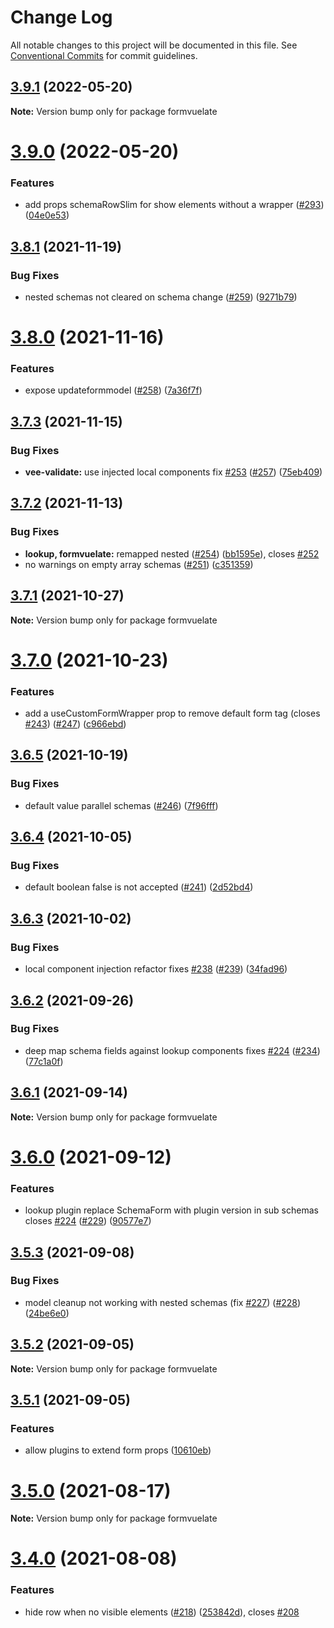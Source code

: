 # Change Log

All notable changes to this project will be documented in this file.
See [Conventional Commits](https://conventionalcommits.org) for commit guidelines.

## [3.9.1](https://github.com/formvuelate/formvuelate/compare/v3.9.0...v3.9.1) (2022-05-20)

**Note:** Version bump only for package formvuelate





# [3.9.0](https://github.com/formvuelate/formvuelate/compare/v3.8.1...v3.9.0) (2022-05-20)


### Features

* add props schemaRowSlim for show elements without a wrapper ([#293](https://github.com/formvuelate/formvuelate/issues/293)) ([04e0e53](https://github.com/formvuelate/formvuelate/commit/04e0e532c9f9e65d3b2f8480a70d3f591572b049))





## [3.8.1](https://github.com/formvuelate/formvuelate/compare/v3.8.0...v3.8.1) (2021-11-19)


### Bug Fixes

* nested schemas not cleared on schema change ([#259](https://github.com/formvuelate/formvuelate/issues/259)) ([9271b79](https://github.com/formvuelate/formvuelate/commit/9271b7935d43080c211d0a6e149b8f2ee6f95580))





# [3.8.0](https://github.com/formvuelate/formvuelate/compare/v3.7.3...v3.8.0) (2021-11-16)


### Features

* expose updateformmodel ([#258](https://github.com/formvuelate/formvuelate/issues/258)) ([7a36f7f](https://github.com/formvuelate/formvuelate/commit/7a36f7f5b7c69bbcaa89efb0c1c2a685f0788c55))





## [3.7.3](https://github.com/formvuelate/formvuelate/compare/v3.7.2...v3.7.3) (2021-11-15)


### Bug Fixes

* **vee-validate:** use injected local components fix [#253](https://github.com/formvuelate/formvuelate/issues/253) ([#257](https://github.com/formvuelate/formvuelate/issues/257)) ([75eb409](https://github.com/formvuelate/formvuelate/commit/75eb4091cfffc611f5cd5eaed70334939571e66f))





## [3.7.2](https://github.com/formvuelate/formvuelate/compare/v3.7.1...v3.7.2) (2021-11-13)


### Bug Fixes

* **lookup, formvuelate:** remapped nested ([#254](https://github.com/formvuelate/formvuelate/issues/254)) ([bb1595e](https://github.com/formvuelate/formvuelate/commit/bb1595e1e6d5bc18bd1c10cdff13daae6da14d5e)), closes [#252](https://github.com/formvuelate/formvuelate/issues/252)
* no warnings on empty array schemas ([#251](https://github.com/formvuelate/formvuelate/issues/251)) ([c351359](https://github.com/formvuelate/formvuelate/commit/c351359a47f2681c9cff202a83d84e0e410d7f67))





## [3.7.1](https://github.com/formvuelate/formvuelate/compare/v3.7.0...v3.7.1) (2021-10-27)

**Note:** Version bump only for package formvuelate





# [3.7.0](https://github.com/formvuelate/formvuelate/compare/v3.6.5...v3.7.0) (2021-10-23)


### Features

* add a useCustomFormWrapper prop to remove default form tag (closes [#243](https://github.com/formvuelate/formvuelate/issues/243)) ([#247](https://github.com/formvuelate/formvuelate/issues/247)) ([c966ebd](https://github.com/formvuelate/formvuelate/commit/c966ebd9c6050e88eb224e003faa66e24f4fe218))





## [3.6.5](https://github.com/formvuelate/formvuelate/compare/v3.6.4...v3.6.5) (2021-10-19)


### Bug Fixes

* default value parallel schemas ([#246](https://github.com/formvuelate/formvuelate/issues/246)) ([7f96fff](https://github.com/formvuelate/formvuelate/commit/7f96fff4bceb557047ed64f086f6e0499676ac4c))





## [3.6.4](https://github.com/formvuelate/formvuelate/compare/v3.6.3...v3.6.4) (2021-10-05)


### Bug Fixes

* default boolean false is not accepted ([#241](https://github.com/formvuelate/formvuelate/issues/241)) ([2d52bd4](https://github.com/formvuelate/formvuelate/commit/2d52bd4f3fb3810f8e4f05f460c0591afc1490a7))





## [3.6.3](https://github.com/formvuelate/formvuelate/compare/v3.6.2...v3.6.3) (2021-10-02)


### Bug Fixes

* local component injection refactor fixes [#238](https://github.com/formvuelate/formvuelate/issues/238) ([#239](https://github.com/formvuelate/formvuelate/issues/239)) ([34fad96](https://github.com/formvuelate/formvuelate/commit/34fad96569a99e109680828934ce8d51624dd6ec))





## [3.6.2](https://github.com/formvuelate/formvuelate/compare/v3.6.1...v3.6.2) (2021-09-26)


### Bug Fixes

* deep map schema fields against lookup components fixes [#224](https://github.com/formvuelate/formvuelate/issues/224) ([#234](https://github.com/formvuelate/formvuelate/issues/234)) ([77c1a0f](https://github.com/formvuelate/formvuelate/commit/77c1a0f0e86b2b0ce48886cef4ce5f920dd34ba2))





## [3.6.1](https://github.com/formvuelate/formvuelate/compare/v3.6.0...v3.6.1) (2021-09-14)

**Note:** Version bump only for package formvuelate





# [3.6.0](https://github.com/formvuelate/formvuelate/compare/v3.5.3...v3.6.0) (2021-09-12)


### Features

* lookup plugin replace SchemaForm with plugin version in sub schemas closes [#224](https://github.com/formvuelate/formvuelate/issues/224) ([#229](https://github.com/formvuelate/formvuelate/issues/229)) ([90577e7](https://github.com/formvuelate/formvuelate/commit/90577e7662f211d69cc6c3126142f154c3d9be12))





## [3.5.3](https://github.com/formvuelate/formvuelate/compare/v3.5.2...v3.5.3) (2021-09-08)


### Bug Fixes

* model cleanup not working with nested schemas (fix [#227](https://github.com/formvuelate/formvuelate/issues/227)) ([#228](https://github.com/formvuelate/formvuelate/issues/228)) ([24be6e0](https://github.com/formvuelate/formvuelate/commit/24be6e0bd09b3a946f02f4e69a5cb3679342832d))





## [3.5.2](https://github.com/formvuelate/formvuelate/compare/v3.5.1...v3.5.2) (2021-09-05)

**Note:** Version bump only for package formvuelate





## [3.5.1](https://github.com/formvuelate/formvuelate/compare/v3.5.0...v3.5.1) (2021-09-05)


### Features

* allow plugins to extend form props ([10610eb](https://github.com/formvuelate/formvuelate/commit/10610ebcfc2806df2e310c048ea503424a343985))





# [3.5.0](https://github.com/formvuelate/formvuelate/compare/v3.4.0...v3.5.0) (2021-08-17)

**Note:** Version bump only for package formvuelate





# [3.4.0](https://github.com/formvuelate/formvuelate/compare/v3.3.2...v3.4.0) (2021-08-08)


### Features

* hide row when no visible elements ([#218](https://github.com/formvuelate/formvuelate/issues/218)) ([253842d](https://github.com/formvuelate/formvuelate/commit/253842d70ab236d7bff59cc4b8c9c70847825afd)), closes [#208](https://github.com/formvuelate/formvuelate/issues/208)
